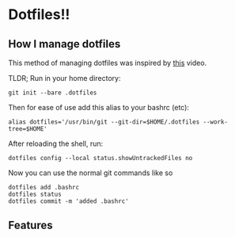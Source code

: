 # Dotfiles!!

## How I manage dotfiles
This method of managing dotfiles was inspired by [this](https://www.youtube.com/watch?v=tBoLDpTWVOM) video.

TLDR;
Run in your home directory:
```
git init --bare .dotfiles
```

Then for ease of use add this alias to your bashrc (etc):
```
alias dotfiles='/usr/bin/git --git-dir=$HOME/.dotfiles --work-tree=$HOME'
```

After reloading the shell, run:
```
dotfiles config --local status.showUntrackedFiles no
```

Now you can use the normal git commands like so
```
dotfiles add .bashrc
dotfiles status
dotfiles commit -m 'added .bashrc'
```

## Features

